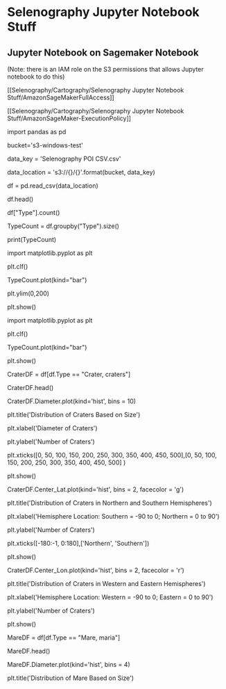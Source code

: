 # Selenography Jupyter Notebook Stuff

## Jupyter Notebook on Sagemaker Notebook

(Note: there is an IAM role on the S3 permissions that allows Jupyter notebook to do this)

[[Selenography/Cartography/Selenography Jupyter Notebook Stuff/AmazonSageMakerFullAccess]]

[[Selenography/Cartography/Selenography Jupyter Notebook Stuff/AmazonSageMaker-ExecutionPolicy]]

import pandas as pd

bucket='s3-windows-test'

data_key = 'Selenography POI CSV.csv'

data_location = 's3://{}/{}'.format(bucket, data_key)

df = pd.read_csv(data_location)

df.head()

df["Type"].count()

TypeCount = df.groupby("Type").size()

print(TypeCount)

import matplotlib.pyplot as plt

plt.clf()

TypeCount.plot(kind="bar")

plt.ylim(0,200)

plt.show()

import matplotlib.pyplot as plt

plt.clf()

TypeCount.plot(kind="bar")

plt.show()

CraterDF = df[df.Type == "Crater, craters"]

CraterDF.head()

CraterDF.Diameter.plot(kind='hist', bins = 10)

plt.title('Distribution of Craters Based on Size')

plt.xlabel('Diameter of Craters')

plt.ylabel('Number of Craters')

plt.xticks([0, 50, 100, 150, 200, 250, 300, 350, 400, 450, 500],[0, 50, 100, 150, 200, 250, 300, 350, 400, 450, 500] )

plt.show()

CraterDF.Center_Lat.plot(kind='hist', bins = 2, facecolor = 'g')

plt.title('Distribution of Craters in Northern and Southern Hemispheres')

plt.xlabel('Hemisphere Location: Southern = -90 to 0; Northern = 0 to 90')

plt.ylabel('Number of Craters')

plt.xticks([-180:-1, 0:180],['Northern', 'Southern'])

plt.show()

CraterDF.Center_Lon.plot(kind='hist', bins = 2, facecolor = 'r')

plt.title('Distribution of Craters in Western and Eastern Hemispheres')

plt.xlabel('Hemisphere Location: Western = -90 to 0; Eastern = 0 to 90')

plt.ylabel('Number of Craters')

plt.show()

MareDF = df[df.Type == "Mare, maria"]

MareDF.head()

MareDF.Diameter.plot(kind='hist', bins = 4)

plt.title('Distribution of Mare Based on Size')

